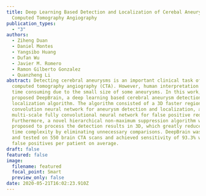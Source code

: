 ```yaml
---
title: Deep Learning Based Detection and Localization of Cerebal Aneurysms in
  Computed Tomography Angiography
publication_types:
  - "3"
authors:
  - Ziheng Duan
  - Daniel Montes
  - Yangsibo Huang
  - Dufan Wu
  - Javier M. Romero
  - Ramon Gilberto Gonzalez
  - Quanzheng Li
abstract: Detecting cerebral aneurysms is an important clinical task of brain
  computed tomography angiography (CTA). However, human interpretation could be
  time consuming due to the small size of some aneurysms. In this work, we
  proposed DeepBrain, a deep learning based cerebral aneurysm detection and
  localization algorithm. The algorithm consisted of a 3D faster region-proposal
  convolution neural network for aneurysm detection and localization, and a 3D
  multi-scale fully convolutional neural network for false positive reduction.
  Furthermore, a novel hierarchical non-maximum suppression algorithm was
  proposed to process the detection results in 3D, which greatly reduced the
  time complexity by eliminating unnecessary comparisons. DeepBrain was trained
  and tested on 550 brain CTA scans and achieved sensitivity of 93.3% with 0.3
  false positives per patient on average.
draft: false
featured: false
image:
  filename: featured
  focal_point: Smart
  preview_only: false
date: 2020-05-21T16:02:23.910Z
---
```

